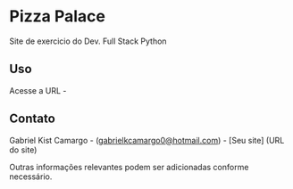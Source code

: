 # Pizza Palace

Site de exercicio do Dev. Full Stack Python

## Uso

Acesse a URL - 

## Contato

Gabriel Kist Camargo - (gabrielkcamargo0@hotmail.com) - [Seu site] (URL do site)

Outras informações relevantes podem ser adicionadas conforme necessário.
